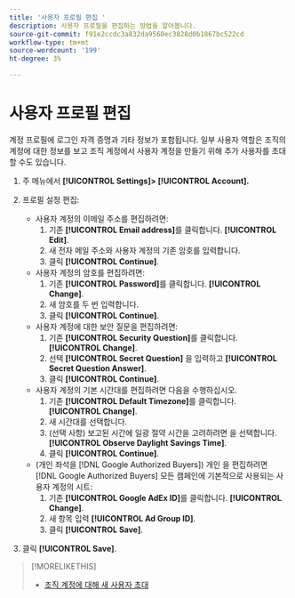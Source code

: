 ```yaml
---
title: '사용자 프로필 편집 '
description: 사용자 프로필을 편집하는 방법을 알아봅니다.
source-git-commit: f91e2ccdc3a832da9560ec3828d0b1867bc522cd
workflow-type: tm+mt
source-wordcount: '199'
ht-degree: 3%

---
```


# 사용자 프로필 편집

계정 프로필에 로그인 자격 증명과 기타 정보가 포함됩니다. 일부 사용자 역할은 조직의 계정에 대한 정보를 보고 조직 계정에서 사용자 계정을 만들기 위해 추가 사용자를 초대할 수도 있습니다.

1. 주 메뉴에서 **[!UICONTROL Settings]> [!UICONTROL Account].**

1. 프로필 설정 편집:
   * 사용자 계정의 이메일 주소를 편집하려면:
      1. 기존 **[!UICONTROL Email address]**&#x200B;를 클릭합니다. **[!UICONTROL Edit]**.
      1. 새 전자 메일 주소와 사용자 계정의 기존 암호를 입력합니다.
      1. 클릭 **[!UICONTROL Continue]**.
   * 사용자 계정의 암호를 편집하려면:
      1. 기존 **[!UICONTROL Password]**&#x200B;를 클릭합니다. **[!UICONTROL Change]**.
      1. 새 암호를 두 번 입력합니다.
      1. 클릭 **[!UICONTROL Continue]**.
   * 사용자 계정에 대한 보안 질문을 편집하려면:
      1. 기존 **[!UICONTROL Security Question]**&#x200B;를 클릭합니다. **[!UICONTROL Change]**.
      1. 선택 **[!UICONTROL Secret Question]** 을 입력하고 **[!UICONTROL Secret Question Answer]**.
      1. 클릭 **[!UICONTROL Continue]**.
   * 사용자 계정의 기본 시간대를 편집하려면 다음을 수행하십시오.
      1. 기존 **[!UICONTROL Default Timezone]**&#x200B;를 클릭합니다. **[!UICONTROL Change]**.
      1. 새 시간대를 선택합니다.
      1. (선택 사항) 보고된 시간에 일광 절약 시간을 고려하려면 을 선택합니다. **[!UICONTROL Observe Daylight Savings Time]**.
      1. 클릭 **[!UICONTROL Continue]**.
   * (개인 좌석을 [!DNL Google Authorized Buyers]) 개인 을 편집하려면 [!DNL Google Authorized Buyers] 모든 캠페인에 기본적으로 사용되는 사용자 계정의 시트:
      1. 기존 **[!UICONTROL Google AdEx ID]**&#x200B;를 클릭합니다. **[!UICONTROL Change]**.
      1. 새 항목 입력 **[!UICONTROL Ad Group ID]**.
      1. 클릭 **[!UICONTROL Save]**.

1. 클릭 **[!UICONTROL Save]**.

>[!MORELIKETHIS]
>
>* [조직 계정에 대해 새 사용자 초대](user-invite.md)


<!-- >* [User Profile and Organization Account Settings](user-and-account-settings.md) -->

